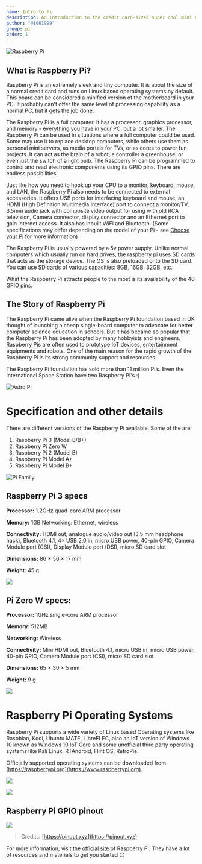 ```yaml
---
name: Intro to Pi
description: An introduction to the credit card-sized super cool mini PC
author: "@1061999"
group: pi
order: 1
---
```


![Raspberry Pi](img/pi.png)

## What is Raspberry Pi?

Raspberry Pi is an extremely sleek and tiny computer. It is about the size of a normal credit card and runs on Linux based operating systems by default. This board can be considered a minified version of the motherboard in your PC. It probably can't offer the same level of processing capability as a normal PC, but it gets the job done.

The Raspberry Pi is a full computer. It has a processor, graphics processor, and memory - everything you have in your PC, but a lot smaller. The Raspberry Pi can be used in situations where a full computer could be used. Some may use it to replace desktop computers, while others use them as personal mini servers, as media portals for TVs, or as cores to power fun projects. It can act as the brain of a robot, a controller a greenhouse, or even just the switch of a light bulb. The Raspberry Pi can be programmed to control and read electronic components using its GPIO pins. There are endless possibilities.

Just like how you need to hook up your CPU to a monitor, keyboard, mouse, and LAN, the Raspberry Pi also needs to be connected to external accessories. It offers USB ports for interfacing keyboard and mouse, an HDMI (High Definition Multimedia Interface) port to connect a monitor/TV, 3.5mm audio jack with composite video output for using with old RCA television, Camera connector, display connector and an Ethernet port to gain internet access. It also has inbuilt WiFi and Bluetooth. (Some specifications may differ depending on the model of your Pi - see [Choose your Pi](https://hackclub.com/workshops/choose_your_pi) for more information)

The Raspberry Pi is usually powered by a 5v power supply. Unlike normal computers which usually run on hard drives, the raspberry pi uses SD cards that acts as the storage device. The OS is also preloaded onto the SD card. You can use SD cards of various capacities: 8GB, 16GB, 32GB, etc.

What the Raspberry Pi attracts people to the most is its availability of the 40 GPIO pins.

## The Story of Raspberry Pi

The Raspberry Pi came alive when the Raspberry Pi foundation based in UK thought of launching a cheap single-board computer to advocate for better computer science education in schools. But it has became so popular that the Raspberry Pi has been adopted by many hobbyists and engineers. Raspberry Pis are often used to prototype IoT devices, entertainment equipments and robots. One of the main reason for the rapid growth of the Raspberry Pi is its strong community support and resources.

The Raspberry Pi foundation has sold more than 11 million Pi’s. Even the International Space Station have two Raspberry Pi's :)

![Astro Pi](img/astro_pi.png)

# Specification and other details

There are different versions of the Raspberry Pi available. Some of the are:

1. Raspberry Pi 3 (Model B/B+)
2. Raspberry Pi Zero W
3. Raspberry Pi 2 (Model B)
4. Raspberry Pi Model A+
5. Raspberry Pi Model B+

![Pi Family](img/pi_family.png)

## Raspberry Pi 3 specs

**Processor:** 1.2GHz quad-core ARM processor

**Memory:** 1GB Networking: Ethernet, wireless

**Connectivity:** HDMI out, analogue audio/video out (3.5 mm headphone hack), Bluetooth 4.1, 4× USB 2.0 in, micro USB power, 40-pin GPIO, Camera Module port (CSI), Display Module port (DSI), micro SD card slot

**Dimensions:** 86 × 56 × 17 mm

**Weight:** 45 g

![](img/pi_3_model_b.png)

## Pi Zero W specs:

**Processor:** 1GHz single-core ARM processor

**Memory:** 512MB

**Networking:** Wireless

**Connectivity:** Mini HDMI out, Bluetooth 4.1, micro USB in, micro USB power, 40-pin GPIO, Camera Module port (CSI), micro SD card slot

**Dimensions:** 65 × 30 × 5 mm

**Weight:** 9 g

![](img/pi_closeup.png)

# Raspberry Pi Operating Systems

Raspberry Pi supports a wide variety of Linux based Operating systems like Raspbian, Kodi, Ubuntu MATE, LibreELEC, also an IoT version of Windows 10 known as Windows 10 IoT Core and some unofficial third party operating systems like Kali Linux, RTAndroid, Flint OS, RetroPie.

Officially supported operating systems can be downloaded from [https://raspberrypi.org](https://www.raspberrypi.org).

![](img/raspberrypi_org.png)

![](img/downloads.png)

## Raspberry Pi GPIO pinout

![](img/raspberry_pi_pinout.png)

> Credits: [https://pinout.xyz](https://pinout.xyz)

For more information, visit the [official site](https://www.raspberrypi.org) of Raspberry Pi. They have a lot of resources and materials to get you started 😊
